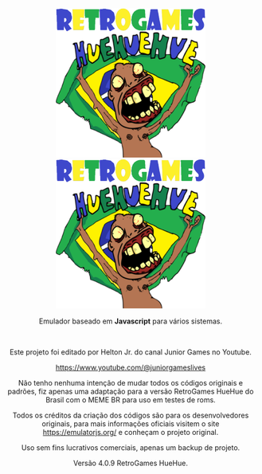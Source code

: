
<div align = center>

<img width = 300 src = docs/Logo-light.png#gh-dark-mode-only>
<img width = 300 src = docs/Logo.png#gh-light-mode-only>
 
<br>

Emulador baseado em **Javascript** para vários sistemas.

<br>

Este projeto foi editado por Helton Jr. do canal Junior Games no Youtube.

https://www.youtube.com/@juniorgameslives

Não tenho nenhuma intenção de mudar todos os códigos originais e padrões, fiz apenas uma adaptação para a versão RetroGames HueHue do Brasil com o MEME BR para uso em testes de roms.

Todos os créditos da criação dos códigos são para os desenvolvedores originais, para mais informações oficiais visitem o site https://emulatorjs.org/ e conheçam o projeto original.

Uso sem fins lucrativos comerciais, apenas um backup de projeto.

Versão 4.0.9 RetroGames HueHue.
